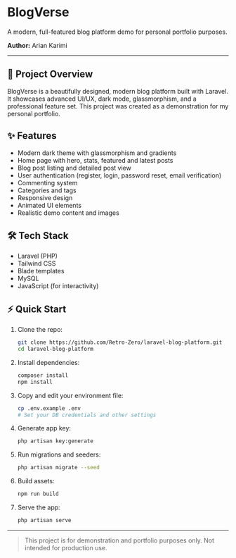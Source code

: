 # BlogVerse

A modern, full-featured blog platform demo for personal portfolio purposes.

**Author:** Arian Karimi

---

## 🚀 Project Overview
BlogVerse is a beautifully designed, modern blog platform built with Laravel. It showcases advanced UI/UX, dark mode, glassmorphism, and a professional feature set. This project was created as a demonstration for my personal portfolio.

## ✨ Features
- Modern dark theme with glassmorphism and gradients
- Home page with hero, stats, featured and latest posts
- Blog post listing and detailed post view
- User authentication (register, login, password reset, email verification)
- Commenting system
- Categories and tags
- Responsive design
- Animated UI elements
- Realistic demo content and images

## 🛠️ Tech Stack
- Laravel (PHP)
- Tailwind CSS
- Blade templates
- MySQL
- JavaScript (for interactivity)

## ⚡ Quick Start
1. Clone the repo:
   ```bash
   git clone https://github.com/Retro-Zero/laravel-blog-platform.git
   cd laravel-blog-platform
   ```
2. Install dependencies:
   ```bash
   composer install
   npm install
   ```
3. Copy and edit your environment file:
   ```bash
   cp .env.example .env
   # Set your DB credentials and other settings
   ```
4. Generate app key:
   ```bash
   php artisan key:generate
   ```
5. Run migrations and seeders:
   ```bash
   php artisan migrate --seed
   ```
6. Build assets:
   ```bash
   npm run build
   ```
7. Serve the app:
   ```bash
   php artisan serve
   ```



---

> This project is for demonstration and portfolio purposes only. Not intended for production use.

